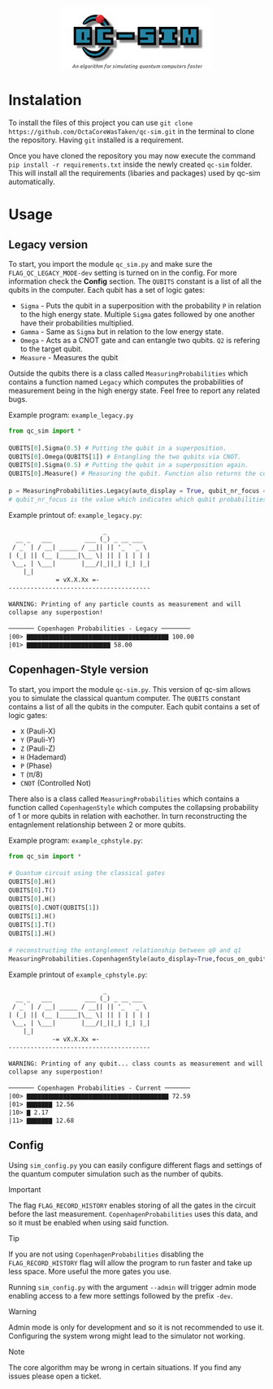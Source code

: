 <p align="center">
  <img width="300" height="125" src="https://github.com/OctaCoreWasTaken/qc-sim/blob/main/qc-sim_logo.png">
</p>

# Instalation
To install the files of this project you can use `git clone https://github.com/OctaCoreWasTaken/qc-sim.git` in the terminal to clone
the repository. Having `git` installed is a requirement.

Once you have cloned the repository you may now execute the command `pip install -r requirements.txt` inside the 
newly created `qc-sim` folder. This will install all the requirements (libaries and packages) used by qc-sim automatically.

# Usage

## Legacy version

To start, you import the module `qc_sim.py` and make sure the `FLAG_QC_LEGACY_MODE-dev` setting is turned on in the config. For more information check the **Config** section. The `QUBITS` constant is a list of all the qubits in the computer. Each qubit has a set of logic gates:
  - `Sigma` - Puts the qubit in a superposition with the probability `P` in relation to the high energy state. Multiple `Sigma` gates followed by one another have their probabilities multiplied.
  - `Gamma` - Same as `Sigma` but in relation to the low energy state.
  - `Omega` - Acts as a CNOT gate and can entangle two qubits. `Q2` is refering to the target qubit.
  - `Measure` - Measures the qubit

Outside the qubits there is a class called `MeasuringProbabilities` which contains a function named `Legacy` which computes the probabilities of measurement being in the high
energy state. Feel free to report any related bugs.

Example program: `example_legacy.py`
```python
from qc_sim import *

QUBITS[0].Sigma(0.5) # Putting the qubit in a superposition.
QUBITS[0].Omega(QUBITS[1]) # Entangling the two qubits via CNOT.
QUBITS[0].Sigma(0.5) # Putting the qubit in a superposition again.
QUBITS[0].Measure() # Measuring the qubit. Function also returns the collapsed value.

p = MeasuringProbabilities.Legacy(auto_display = True, qubit_nr_focus = 2) # Computing the Copenhagen probabilities and displaying them on a bar graph.
# qubit_nr_focus is the value which indicates which qubit probabilities are displayed. In this case, the 1st 2.
```
Example printout of: `example_legacy.py`:
```
                          _            
  __ _   ___         ___ (_) _ __ ___  
 / _` | / __| _____ / __|| || '_ ` _ \ 
| (_| || (__ |_____|\__ \| || | | | | |
 \__, | \___|       |___/|_||_| |_| |_|
    |_|                                
             = vX.X.Xx =-
---------------------------------------

WARNING: Printing of any particle counts as measurement and will collapse any superpostion!

─────── Copenhagen Probabilities - Legacy ────────
|00> ▇▇▇▇▇▇▇▇▇▇▇▇▇▇▇▇▇▇▇▇▇▇▇▇▇▇▇▇▇▇▇▇▇▇▇▇▇▇▇ 100.00
|01> ▇▇▇▇▇▇▇▇▇▇▇▇▇▇▇▇▇▇▇▇▇▇▇ 58.00
```

## Copenhagen-Style version

To start, you import the module `qc-sim.py`. This version of qc-sim allows you to simulate the classical quantum computer. The `QUBITS` constant contains a list of all the qubits in the computer. Each qubit contains a set of logic gates:
  - `X` (Pauli-X)
  - `Y` (Pauli-Y)
  - `Z` (Pauli-Z)
  - `H` (Hademard)
  - `P` (Phase)
  - `T` (π/8)
  - `CNOT` (Controlled Not)

There also is a class called `MeasuringProbabilities` which contains a function called `CopenhagenStyle` which computes the collapsing probability of 1 or more qubits in relation with eachother. In turn reconstructing the entagnlement relationship between 2 or more qubits.

Example program: `example_cphstyle.py`:
```python
from qc_sim import *

# Quantum circuit using the classical gates
QUBITS[0].H()
QUBITS[0].T()
QUBITS[0].H()
QUBITS[0].CNOT(QUBITS[1])
QUBITS[1].H()
QUBITS[1].T()
QUBITS[1].H()

# reconstructing the entanglement relationship between q0 and q1
MeasuringProbabilities.CopenhagenStyle(auto_display=True,focus_on_qubits_idx=[0,1])
```

Example printout of `example_cphstyle.py`:
```
                          _            
  __ _   ___         ___ (_) _ __ ___  
 / _` | / __| _____ / __|| || '_ ` _ \ 
| (_| || (__ |_____|\__ \| || | | | | |
 \__, | \___|       |___/|_||_| |_| |_|
    |_|                                
            -= vX.X.Xx =-
---------------------------------------

WARNING: Printing of any qubit... class counts as measurement and will collapse any superpostion!

─────── Copenhagen Probabilities - Current ───────
|00> ▇▇▇▇▇▇▇▇▇▇▇▇▇▇▇▇▇▇▇▇▇▇▇▇▇▇▇▇▇▇▇▇▇▇▇▇▇▇▇ 72.59
|01> ▇▇▇▇▇▇▇ 12.56
|10> ▇ 2.17
|11> ▇▇▇▇▇▇▇ 12.68
```

## Config
Using `sim_config.py` you can easily configure different flags and settings of the quantum computer simulation such as the number of
qubits.

> [!IMPORTANT]
> The flag `FLAG_RECORD_HISTORY` enables storing of all the gates in the circuit before the last measurement. 
> `CopenhagenProbabilities` uses this data, and so it must be enabled when using said function.

> [!TIP]
> If you are not using `CopenhagenProbabilities` disabling the `FLAG_RECORD_HISTORY` flag will allow the program to run faster and
> take up less space. More useful the more gates you use.

Running `sim_config.py` with the argument `--admin` will trigger admin mode enabling access to a few more settings followed by the prefix `-dev`.

> [!WARNING]
> Admin mode is only for development and so it is not recommended to use it.
> Configuring the system wrong might lead to the simulator not working.

> [!NOTE]
> The core algorithm may be wrong in certain situations. If you find any issues please open a ticket.
